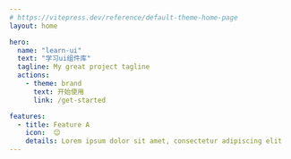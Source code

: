 ```yaml
---
# https://vitepress.dev/reference/default-theme-home-page
layout: home

hero:
  name: "learn-ui"
  text: "学习ui组件库"
  tagline: My great project tagline
  actions:
    - theme: brand
      text: 开始使用
      link: /get-started

features:
  - title: Feature A
    icon:  😊
    details: Lorem ipsum dolor sit amet, consectetur adipiscing elit
---
```


